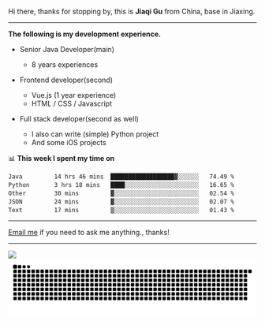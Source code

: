 Hi there, thanks for stopping by, this is **Jiaqi Gu** from China, base in Jiaxing.

---

**The following is my development experience.**

- Senior Java Developer(main)
  - 8 years experiences

- Frontend developer(second)
  - Vue.js (1 year experience)
  - HTML / CSS / Javascript
  
- Full stack developer(second as well)
  - I also can write (simple) Python project
  - And some iOS projects

📊 **This week I spent my time on**
<!--START_SECTION:waka-->

```txt
Java         14 hrs 46 mins  ██████████████████▓░░░░░░   74.49 %
Python       3 hrs 18 mins   ████░░░░░░░░░░░░░░░░░░░░░   16.65 %
Other        30 mins         ▓░░░░░░░░░░░░░░░░░░░░░░░░   02.54 %
JSON         24 mins         ▓░░░░░░░░░░░░░░░░░░░░░░░░   02.07 %
Text         17 mins         ▒░░░░░░░░░░░░░░░░░░░░░░░░   01.43 %
```

<!--END_SECTION:waka-->

---

[Email me](mailto:htk2klwgr@mozmail.com?subject=Hiring_from_GitHub) if you need to ask me anything., thanks!

---

![]( https://visitor-badge.glitch.me/badge?page_id=githubgujiaqi)
![]( https://github.com/droid-Q/droid-Q/raw/output/github-contribution-grid-snake.svg#gh-dark-mode-only)

